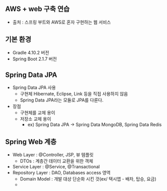 ## AWS + web 구축 연습

-  출처 : 스프링 부트와 AWS로 혼자 구현하는 웹 서비스

## 기본 환경 

- Gradle 4.10.2 버전
- Spring Boot 2.1.7 버전

## Spring Data JPA
+ Spring Data JPA 사용
  + 구현체 Hibernate, Eclipse, Link 등을 직접 사용하지 않음
  + Spring Data JPA라는 모듈로 JPA를 다룬다. 
+ 장점
  + 구현체를 교체 용이
  + 저장소 교체 용이 
    + ex) Spring Data JPA -> Spring Data MongoDB, Spring Data Redis
      
## Spring Web 계층 

- Web Layer : @Controller, JSP, 뷰 템플릿
  - DTOs : 계층간 데이터 교환을 위한 객체
- Service Layer : @Service, @Transactional 
- Repository Layer : DAO, Databases access 영역
  - Domain Model : 개발 대상 단순화 시킨 것(ex/ 택시앱 - 배차, 탑승, 요금)
  - 



